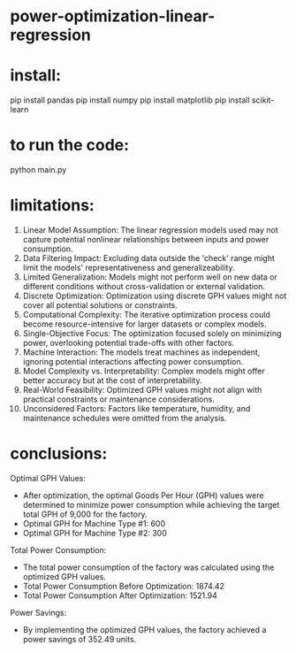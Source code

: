 # power-optimization-linear-regression

# install:
pip install pandas
pip install numpy
pip install matplotlib
pip install scikit-learn

# to run the code:
python main.py

# limitations:
1. Linear Model Assumption: The linear regression models used may not capture potential nonlinear relationships between inputs and power consumption.
2. Data Filtering Impact: Excluding data outside the 'check' range might limit the models' representativeness and generalizeability.
3. Limited Generalization: Models might not perform well on new data or different conditions without cross-validation or external validation.
4. Discrete Optimization: Optimization using discrete GPH values might not cover all potential solutions or constraints.
5. Computational Complexity: The iterative optimization process could become resource-intensive for larger datasets or complex models.
6. Single-Objective Focus: The optimization focused solely on minimizing power, overlooking potential trade-offs with other factors.
7. Machine Interaction: The models treat machines as independent, ignoring potential interactions affecting power consumption.
8. Model Complexity vs. Interpretability: Complex models might offer better accuracy but at the cost of interpretability.
9. Real-World Feasibility: Optimized GPH values might not align with practical constraints or maintenance considerations.
10. Unconsidered Factors: Factors like temperature, humidity, and maintenance schedules were omitted from the analysis.

# conclusions:
Optimal GPH Values:
- After optimization, the optimal Goods Per Hour (GPH) values were determined to minimize power consumption while achieving the target total GPH of 9,000 for the factory.
- Optimal GPH for Machine Type #1: 600
- Optimal GPH for Machine Type #2: 300

Total Power Consumption:
- The total power consumption of the factory was calculated using the optimized GPH values.
- Total Power Consumption Before Optimization: 1874.42
- Total Power Consumption After Optimization: 1521.94

Power Savings:
- By implementing the optimized GPH values, the factory achieved a power savings of 352.49 units.

